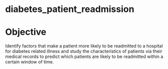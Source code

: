 # diabetes_patient_readmission

# Objective #
Identify factors that make a patient more likely to be readmitted to a hospital for diabetes related illness and study 
the characteristics of patients via their medical records to predict which patients are likely to be readmitted within a
certain window of time.  
 
